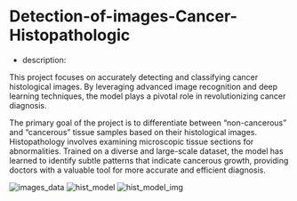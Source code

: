 # Detection-of-images-Cancer-Histopathologic

- description:

This project focuses on accurately detecting and classifying cancer histological images. By leveraging advanced image recognition and deep learning techniques, the model plays a pivotal role in revolutionizing cancer diagnosis.

The primary goal of the project is to differentiate between “non-cancerous” and “cancerous” tissue samples based on their histological images. Histopathology involves examining microscopic tissue sections for abnormalities. Trained on a diverse and large-scale dataset, the model has learned to identify subtle patterns that indicate cancerous growth, providing doctors with a valuable tool for more accurate and efficient diagnosis.

![images_data](https://github.com/Muhannad0101/Detection-of-Cancer-Histopathologic/assets/102443619/e5aedc86-c1a0-4845-856c-b94b55e7a54a)
![hist_model](https://github.com/Muhannad0101/Detection-of-Cancer-Histopathologic/assets/102443619/49f93519-b325-4dab-9cd5-f05094437bfe)
![hist_model_img](https://github.com/Muhannad0101/Detection-of-Cancer-Histopathologic/assets/102443619/740ae502-7d05-42f3-874a-6fcf8a6240b4)
